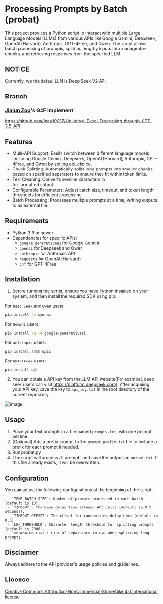 # Processing Prompts by Batch (probat)

This project provides a Python script to interact with multiple Large Language Models (LLMs) from various APIs like Google Gemini, Deepseek, OpenAI (Harvard), Anthropic, GPT-4Free, and Qwen. The script allows batch processing of prompts, splitting lengthy inputs into manageable chunks, and retrieving responses from the specified LLM.

## NOTICE

Currently, we the defaul LLM is Deep Seek V2 API. 

## Branch

### [Jiajun Zou](https://github.com/jzou19957)'s G4F implement

https://github.com/jzou19957/Unlimited-Excel-Processing-through-GPT-3.5-API

## Features

- Multi-API Support: Easily switch between different language models including Google Gemini, Deepseek, OpenAI (Harvard), Anthropic, GPT-4Free, and Qwen by setting api_choice.
- Chunk Splitting: Automatically splits long prompts into smaller chunks based on specified separators to ensure they fit within token limits.
- Text Cleaning: Converts newline characters to <br /> for formatted output.
- Configurable Parameters: Adjust batch size, timeout, and token length thresholds for efficient processing.
- Batch Processing: Processes multiple prompts at a time, writing outputs to an external file.

## Requirements

  - Python 3.9 or newer
  - Dependencies for specific APIs:
    - `google.generativeai` for Google Gemini
    - `openai` for Deepseek and Qwen
    - `anthropic` for Anthropic API
    - `requests` for OpenAI (Harvard)
    - `g4f` for GPT-4Free

## Installation

1. Before running the script, ensure you have Python installed on your system, and then install the required SDK using pip:

For `Deep Seek` and `Qwen` users:
```bash
pip install -U openai
```

For `Gemini` users:
```bash
pip install -q -U google-generativeai
```

For `anthropic` users:
```bash
pip install anthropic
```

For `GPT-4Free` users:
```bash
pip install g4f
```

2. You can obtain a API key from the LLM API website(For exampel, deep seek users can visit https://platform.deepseek.com). After acquiring your API key, save the key to `api_key.txt` in the root directory of the current repository.

![image](https://github.com/cbdb-project/processing-prompts-by-batch/assets/8538710/f38a0f0f-732d-4f71-bdbd-b2054831b92d)

## Usage

1. Place your text prompts in a file named `prompts.txt`, with one prompt per line.
2. (Optional) Add a prefix prompt to the `prompt_prefix.txt` file to include a prefix for each prompt if needed.
3. Run probat.py.
4. The script will process all prompts and save the outputs in `output.txt`. If this file already exists, it will be overwritten.

## Configuration

You can adjust the following configurations at the beginning of the script:

     - `TEMP_BATCH_SIZE`: Number of prompts processed in each batch (default is 10).
     - `TIMEOUT`: The base delay time between API calls (default is 0.5 seconds).
     - `TIMEOUT_OFFSET`: The offset for randomizing delay time (default is 0.5).
     - `LEN_THRESHOLD`: Character length threshold for splitting prompts (default is 2000).
     - `SEPARATOR_LIST`: List of separators to use when splitting long prompts.


## Disclaimer

Always adhere to the API provider's usage policies and guidelines.

## License

[Creative Commons Attribution-NonCommercial-ShareAlike 4.0 International license](https://creativecommons.org/licenses/by-nc-sa/4.0/)
